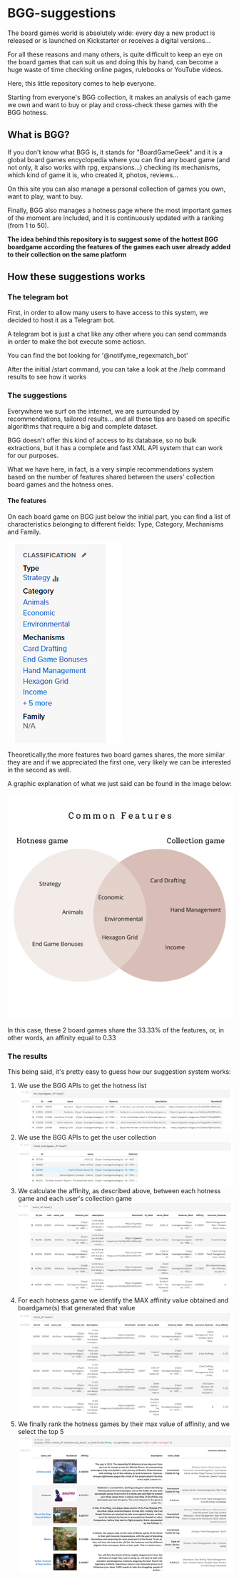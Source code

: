 # BGG-suggestions
The board games world is absolutely wide: every day a new product is released or is launched on Kickstarter or receives a digital versions...

For all these reasons and many others, is quite difficult to keep an eye on the board games that can suit us and doing this by hand, can become a huge waste of time checking online pages, rulebooks or YouTube videos.

Here, this little repository comes to help everyone.

Starting from everyone's BGG collection, it makes an analysis of each game we own and want to buy or play and cross-check these games with the BGG hotness.

## What is BGG?
If you don't know what BGG is, it stands for "BoardGameGeek" and it is a global board games encyclopedia where you can find any board game (and not only, it also works with rpg, expansions...) checking its mechanisms, which kind of game it is, who created it, photos, reviews...

On this site you can also manage a personal collection of games you own, want to play, want to buy.

Finally, BGG also manages a hotness page where the most important games of the moment are included, and it is continuously updated with a ranking (from 1 to 50).

**The idea behind this repository is to suggest some of the hottest BGG boardgame according the features of the games each user already added to their collection on the same platform**

## How these suggestions works
### The telegram bot
First, in order to allow many users to have access to this system, we decided to host it as a Telegram bot.

A telegram bot is just a chat like any other where you can send commands in order to make the bot execute some actiosn.

You can find the bot looking for '@notifyme_regexmatch_bot'

After the initial /start command, you can take a look at the /help command results to see how it works

### The suggestions
Everywhere we surf on the internet, we are surrounded by recommendations, tailored results... and all these tips are based on specific algorithms that require a big and complete dataset.

BGG doesn't offer this kind of access to its database, so no bulk extractions, but it has a complete and fast XML API system that can work for our purposes.

What we have here, in fact, is a very simple recommendations system based on the number of features shared between the users' collection board games and the hotness ones.

#### The features
On each board game on BGG just below the initial part, you can find a list of characteristics belonging to different fields: Type, Category, Mechanisms and Family.

![features](.\resources\images\features_1.PNG "features")

Theoretically,the more features two board games shares, the more similar they are and if we appreciated the first one, very likely we can be interested in the second as well.

A graphic explanation of what we just said can be found in the image below:

![common_features](.\resources\images\common_features.png "common features")

In this case, these 2 board games share the 33.33% of the features, or, in other words, an affinity equal to 0.33

### The results
This being said, it's pretty easy to guess how our suggestion system works:
1. We use the BGG APIs to get the hotness list
![hotness](.\resources\images\hotness.PNG "hotness")
2. We use the BGG APIs to get the user collection
![collection](.\resources\images\collection.PNG "collection")
3. We calculate the affinity, as described above, between each hotness game and each user's collection game
![cross_affinity](.\resources\images\cross_affinity.PNG "cross_affinity")
4. For each hotness game we identify the MAX affinity value obtained and boardgame(s) that generated that value
![max_affinity](.\resources\images\max_affinity.PNG "max_affinity")
5. We finally rank the hotness games by their max value of affinity, and we select the top 5
![results](.\resources\images\results.PNG "results")


